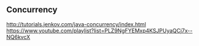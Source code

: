 ## Concurrency

http://tutorials.jenkov.com/java-concurrency/index.html
https://www.youtube.com/playlist?list=PLZ9NgFYEMxp4KSJPUyaQCj7x--NQ6kvcX
